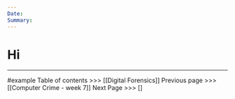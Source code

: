 ```yaml
---
Date: 
Summary:
---
```

# Hi
---

#example
Table of contents >>> [[Digital Forensics]]
Previous page >>> [[Computer Crime - week 7]]
Next Page >>> []
